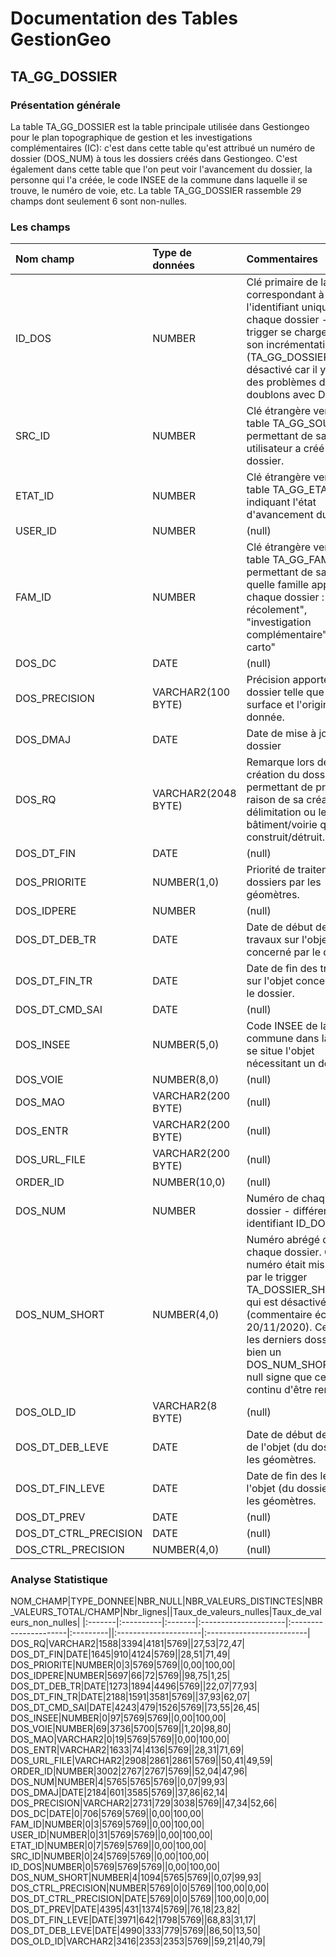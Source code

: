# Documentation des Tables GestionGeo

## TA_GG_DOSSIER

### Présentation générale
La table TA_GG_DOSSIER est la table principale utilisée dans Gestiongeo pour le plan topographique de gestion et les investigations complémentaires (IC): c'est dans cette table qu'est attribué un numéro de dossier (DOS_NUM) à tous les dossiers créés dans Gestiongeo. C'est également dans cette table que l'on peut voir l'avancement du dossier, la personne qui l'a créée, le code INSEE de la commune dans laquelle il se trouve, le numéro de voie, etc.
La table TA_GG_DOSSIER rassemble 29 champs dont seulement 6 sont non-nulles.

### Les champs

|Nom champ|Type de données|Commentaires|
|:--------|:--------------|:-----------|
|ID_DOS|NUMBER|Clé primaire de la table correspondant à l'identifiant unique de chaque dossier - le trigger se chargeant de son incrémentation (TA_GG_DOSSIER) a été désactivé car il y avait des problèmes de doublons avec DynMap.|
|SRC_ID|NUMBER|Clé étrangère vers la table TA_GG_SOURCE permettant de savoir quel utilisateur a créé quel dossier.|
|ETAT_ID|NUMBER|Clé étrangère vers la table TA_GG_ETAT indiquant l'état d'avancement du dossier.|
|USER_ID|NUMBER|(null)|
|FAM_ID|NUMBER|Clé étrangère vers la table TA_GG_FAMILLE permettant de savoir à quelle famille appartient chaque dossier : "plan de récolement", "investigation complémentaire", "maj carto"|
|DOS_DC|DATE|(null)|
|DOS_PRECISION|VARCHAR2(100 BYTE)|Précision apportée au dossier telle que sa surface et l'origine de la donnée.|
|DOS_DMAJ|DATE|Date de mise à jour du dossier|
|DOS_RQ|VARCHAR2(2048 BYTE)|Remarque lors de la création du dossier permettant de préciser la raison de sa création, sa délimitation ou le type de bâtiment/voirie qui a été construit/détruit.|
|DOS_DT_FIN|DATE|(null)|
|DOS_PRIORITE|NUMBER(1,0)|Priorité de traitement des dossiers par les géomètres.|
|DOS_IDPERE|NUMBER|(null)|
|DOS_DT_DEB_TR|DATE|Date de début des travaux sur l'objet concerné par le dossier.|
|DOS_DT_FIN_TR|DATE|Date de fin des travaux sur l'objet concerné par le dossier.|
|DOS_DT_CMD_SAI|DATE|(null)|
|DOS_INSEE|NUMBER(5,0)|Code INSEE de la commune dans laquelle se situe l'objet nécessitant un dossier.|
|DOS_VOIE|NUMBER(8,0)|(null)|
|DOS_MAO|VARCHAR2(200 BYTE)|(null)|
|DOS_ENTR|VARCHAR2(200 BYTE)|(null)|
|DOS_URL_FILE|VARCHAR2(200 BYTE)|(null)|
|ORDER_ID|NUMBER(10,0)|(null)|
|DOS_NUM|NUMBER|Numéro de chaque dossier - différent de son identifiant ID_DOS (PK).|
|DOS_NUM_SHORT|NUMBER(4,0)|Numéro abrégé de chaque dossier. Ce numéro était mis à jour par le trigger TA_DOSSIER_SHORTNUM qui est désactivé (commentaire écrit le 20/11/2020). Cependant les derniers dossiers ont bien un DOS_NUM_SHORT non null signe que ce champ continu d'être renseigné.|
|DOS_OLD_ID|VARCHAR2(8 BYTE)|(null)|
|DOS_DT_DEB_LEVE|DATE|Date de début des levés de l'objet (du dossier) par les géomètres.|
|DOS_DT_FIN_LEVE|DATE|Date de fin des levés de l'objet (du dossier) par les géomètres.|
|DOS_DT_PREV|DATE|(null)|
|DOS_DT_CTRL_PRECISION|DATE|(null)|
|DOS_CTRL_PRECISION|NUMBER(4,0)|(null)|

### Analyse Statistique


NOM_CHAMP|TYPE_DONNEE|NBR_NULL|NBR_VALEURS_DISTINCTES|NBR_VALEURS_TOTAL/CHAMP|Nbr_lignes||Taux_de_valeurs_nulles|Taux_de_valeurs_non_nulles|
|:-------|:----------|:-------|:---------------------|:----------------------|:---------||:---------------------|:-------------------------|
DOS_RQ|VARCHAR2|1588|3394|4181|5769||27,53|72,47|
DOS_DT_FIN|DATE|1645|910|4124|5769||28,51|71,49|
DOS_PRIORITE|NUMBER|0|3|5769|5769||0,00|100,00|
DOS_IDPERE|NUMBER|5697|66|72|5769||98,75|1,25|
DOS_DT_DEB_TR|DATE|1273|1894|4496|5769||22,07|77,93|
DOS_DT_FIN_TR|DATE|2188|1591|3581|5769||37,93|62,07|
DOS_DT_CMD_SAI|DATE|4243|479|1526|5769||73,55|26,45|
DOS_INSEE|NUMBER|0|97|5769|5769||0,00|100,00|
DOS_VOIE|NUMBER|69|3736|5700|5769||1,20|98,80|
DOS_MAO|VARCHAR2|0|19|5769|5769||0,00|100,00|
DOS_ENTR|VARCHAR2|1633|74|4136|5769||28,31|71,69|
DOS_URL_FILE|VARCHAR2|2908|2861|2861|5769||50,41|49,59|
ORDER_ID|NUMBER|3002|2767|2767|5769||52,04|47,96|
DOS_NUM|NUMBER|4|5765|5765|5769||0,07|99,93|
DOS_DMAJ|DATE|2184|601|3585|5769||37,86|62,14|
DOS_PRECISION|VARCHAR2|2731|729|3038|5769||47,34|52,66|
DOS_DC|DATE|0|706|5769|5769||0,00|100,00|
FAM_ID|NUMBER|0|3|5769|5769||0,00|100,00|
USER_ID|NUMBER|0|31|5769|5769||0,00|100,00|
ETAT_ID|NUMBER|0|7|5769|5769||0,00|100,00|
SRC_ID|NUMBER|0|24|5769|5769||0,00|100,00|
ID_DOS|NUMBER|0|5769|5769|5769||0,00|100,00|
DOS_NUM_SHORT|NUMBER|4|1094|5765|5769||0,07|99,93|
DOS_CTRL_PRECISION|NUMBER|5769|0|0|5769||100,00|0,00|
DOS_DT_CTRL_PRECISION|DATE|5769|0|0|5769||100,00|0,00|
DOS_DT_PREV|DATE|4395|431|1374|5769||76,18|23,82|
DOS_DT_FIN_LEVE|DATE|3971|642|1798|5769||68,83|31,17|
DOS_DT_DEB_LEVE|DATE|4990|333|779|5769||86,50|13,50|
DOS_OLD_ID|VARCHAR2|3416|2353|2353|5769||59,21|40,79|
